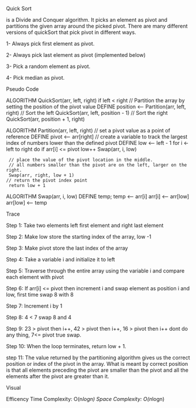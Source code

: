Quick Sort

is a Divide and Conquer algorithm. It picks an element as pivot and partitions the given array around the picked pivot. There are many different versions of quickSort that pick pivot in different ways.

1- Always pick first element as pivot.

2- Always pick last element as pivot (implemented below)

3- Pick a random element as pivot.

4- Pick median as pivot.

Pseudo Code

ALGORITHM QuickSort(arr, left, right)
    if left < right
        // Partition the array by setting the position of the pivot value
        DEFINE position <-- Partition(arr, left, right)
        // Sort the left
        QuickSort(arr, left, position - 1)
        // Sort the right
        QuickSort(arr, position + 1, right)

ALGORITHM Partition(arr, left, right)
    // set a pivot value as a point of reference
    DEFINE pivot <-- arr[right]
    // create a variable to track the largest index of numbers lower than the defined pivot
    DEFINE low <-- left - 1
    for i <- left to right do
        if arr[i] <= pivot
            low++
            Swap(arr, i, low)

     // place the value of the pivot location in the middle.
     // all numbers smaller than the pivot are on the left, larger on the right.
     Swap(arr, right, low + 1)
    // return the pivot index point
     return low + 1

ALGORITHM Swap(arr, i, low)
    DEFINE temp;
    temp <-- arr[i]
    arr[i] <-- arr[low]
    arr[low] <-- temp

Trace

Step 1: Take two elements left first element and right last element

Step 2: Make low store the starting index of the array, low -1

Step 3: Make pivot store the last index of the array

Step 4: Take a variable i and initialize it to left

Step 5: Traverse through the entire array using the variable i and compare each element with pivot

Step 6: If arr[i] <= pivot then increment i and swap element as position i and low, first time swap 8 with 8

Step 7: Increment i by 1

Step 8: 4 < 7 swap 8 and 4

Step 9: 23 > pivot then i++, 42 > pivot then i++, 16 > pivot then i++ dont do any thing, 7<= pivot true swap.

Step 10: When the loop terminates, return low + 1.

step 11: The value returned by the partitioning algorithm gives us the correct position or index of the pivot in the array. What is meant by correct position is that all elements preceding the pivot are smaller than the pivot and all the elements after the pivot are greater than it.

Visual


Efficency
Time Complexity: O(n*logn)
Space Complexity: O(n*logn)